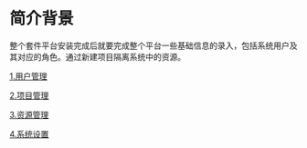 # 简介背景

整个套件平台安装完成后就要完成整个平台一些基础信息的录入，包括系统用户及其对应的角色。通过新建项目隔离系统中的资源。

[1.用户管理](平台管理/用户管理/usermanage.md)

[2.项目管理](平台管理/用户管理/projectmanage.md)

[3.资源管理](平台管理/用户管理/resourcemanage.md)

[4.系统设置](平台管理/用户管理/systemconfig.md)

